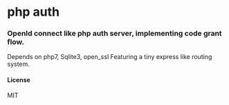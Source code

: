 # php auth

### OpenId connect like php auth server, implementing code grant flow.

Depends on php7, Sqlite3, open_ssl
Featuring a tiny express like routing system.

#### License

MIT
